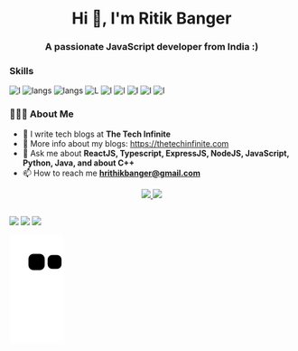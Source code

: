 <h1 align="center">Hi 👋, I'm Ritik Banger</h1>
<h3 align="center">A passionate JavaScript developer from India :)</h3>


### Skills 
![l](https://img.shields.io/badge/HTML5-E34F26?style=for-the-badge&logo=html5&logoColor=white) 
![langs](https://img.shields.io/badge/CSS3-1572B6?style=for-the-badge&logo=css3&logoColor=white)
![langs](https://img.shields.io/badge/JavaScript-F7DF1E?style=for-the-badge&logo=javascript&logoColor=black)
![L](https://img.shields.io/badge/Node.js-43853D?style=for-the-badge&logo=node-dot-js&logoColor=white)
![l](https://img.shields.io/badge/React-61DBFB?style=for-the-badge&logo=react&logoColor=61DAFB)
![l](https://img.shields.io/badge/Express.js-E34F26?style=for-the-badge&logo=express-dot-js&logoColor=white)
![l](https://img.shields.io/badge/Java-ff0000?style=for-the-badge&logo=java&logoColor=white)
![l](https://img.shields.io/badge/python-1572B6?style=for-the-badge&logo=python&logoColor=yellow)
![l](https://img.shields.io/badge/ubuntu-557C94?style=for-the-badge&logo=ubuntu&logoColor=white)

###  👨🏻‍💻 About Me 
- 🔭 I write tech blogs at **The Tech Infinite**
- 💬 More info about my blogs: https://thetechinfinite.com
- 💬 Ask me about **ReactJS, Typescript, ExpressJS, NodeJS, JavaScript, Python, Java, and about C++**
- 📫 How to reach me **hrithikbanger@gmail.com**
<div align="center">
  <a href="https://github.com/ritikbanger">
  <img height="180em" src="https://github-readme-stats.vercel.app/api?username=ritikbanger&show_icons=true&theme=dracula&include_all_commits=true&count_private=true"/>
  <img height="180em" src="https://github-readme-stats.vercel.app/api/top-langs/?username=ritikbanger&layout=compact&langs_count=7&theme=dracula"/>
</div>
  
  ##
 
<div> 
  <a href="https://instagram.com/weird_ritik" target="_blank"><img src="https://img.shields.io/badge/-Instagram-%23E4405F?style=for-the-badge&logo=instagram&logoColor=white" target="_blank"></a>
  <a href = "mailto:hrithikbanger@gmail.com"><img src="https://img.shields.io/badge/-Gmail-%23333?style=for-the-badge&logo=gmail&logoColor=white" target="_blank"></a>
  <a href="https://www.linkedin.com/in/ritikbanger" target="_blank"><img src="https://img.shields.io/badge/-LinkedIn-%230077B5?style=for-the-badge&logo=linkedin&logoColor=white" target="_blank"></a> 
 
  ![Snake animation](https://github.com/rafaballerini/rafaballerini/blob/output/github-contribution-grid-snake.svg)
 
</div>
